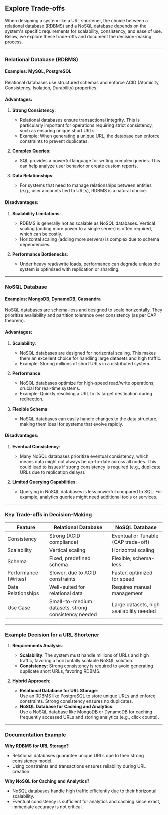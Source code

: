 ## **Explore Trade-offs**

When designing a system like a URL shortener, the choice between a relational database (RDBMS) and a NoSQL database depends on the system's specific requirements for scalability, consistency, and ease of use. Below, we explore these trade-offs and document the decision-making process.

----------

### **Relational Database (RDBMS)**

#### Examples: MySQL, PostgreSQL

Relational databases use structured schemas and enforce ACID (Atomicity, Consistency, Isolation, Durability) properties.

#### **Advantages**:

1.  **Strong Consistency**:
    
    -   Relational databases ensure transactional integrity. This is particularly important for operations requiring strict consistency, such as ensuring unique short URLs.
    -   Example: When generating a unique URL, the database can enforce constraints to prevent duplicates.
2.  **Complex Queries**:
    
    -   SQL provides a powerful language for writing complex queries. This can help analyze user behavior or create custom reports.
3.  **Data Relationships**:
    
    -   For systems that need to manage relationships between entities (e.g., user accounts tied to URLs), RDBMS is a natural choice.

#### **Disadvantages**:

1.  **Scalability Limitations**:
    
    -   RDBMS is generally not as scalable as NoSQL databases. Vertical scaling (adding more power to a single server) is often required, which can be costly.
    -   Horizontal scaling (adding more servers) is complex due to schema dependencies.
2.  **Performance Bottlenecks**:
    
    -   Under heavy read/write loads, performance can degrade unless the system is optimized with replication or sharding.

----------

### **NoSQL Database**

#### Examples: MongoDB, DynamoDB, Cassandra

NoSQL databases are schema-less and designed to scale horizontally. They prioritize availability and partition tolerance over consistency (as per CAP theorem).

#### **Advantages**:

1.  **Scalability**:
    
    -   NoSQL databases are designed for horizontal scaling. This makes them an excellent choice for handling large datasets and high traffic.
    -   Example: Storing millions of short URLs in a distributed system.
2.  **Performance**:
    
    -   NoSQL databases optimize for high-speed read/write operations, crucial for real-time systems.
    -   Example: Quickly resolving a URL to its target destination during redirection.
3.  **Flexible Schema**:
    
    -   NoSQL databases can easily handle changes to the data structure, making them ideal for systems that evolve rapidly.

#### **Disadvantages**:

1.  **Eventual Consistency**:
    
    -   Many NoSQL databases prioritize eventual consistency, which means data might not always be up-to-date across all nodes. This could lead to issues if strong consistency is required (e.g., duplicate URLs due to replication delays).
2.  **Limited Querying Capabilities**:
    
    -   Querying in NoSQL databases is less powerful compared to SQL. For example, analytics queries might need additional tools or services.

----------

### **Key Trade-offs in Decision-Making**

| Feature               | Relational Database                 | NoSQL Database                             |
|-----------------------|-------------------------------------|-------------------------------------------|
| Consistency           | Strong (ACID compliance)           | Eventual or Tunable (CAP trade-off)       |
| Scalability           | Vertical scaling                   | Horizontal scaling                        |
| Schema                | Fixed, predefined schema           | Flexible, schema-less                     |
| Performance (Writes)  | Slower, due to ACID constraints     | Faster, optimized for speed               |
| Data Relationships    | Well-suited for relational data     | Requires manual management                |
| Use Case              | Small-to-medium datasets, strong consistency needed | Large datasets, high availability needed |


----------

### **Example Decision for a URL Shortener**

1.  **Requirements Analysis**:
    
    -   **Scalability**: The system must handle millions of URLs and high traffic, favoring a horizontally scalable NoSQL solution.
    -   **Consistency**: Strong consistency is required to avoid generating duplicate short URLs, favoring RDBMS.
2.  **Hybrid Approach**:
    
    -   **Relational Database for URL Storage**:  
        Use an RDBMS like PostgreSQL to store unique URLs and enforce constraints. Strong consistency ensures no duplicates.
    -   **NoSQL Database for Caching and Analytics**:  
        Use a NoSQL database like MongoDB or DynamoDB for caching frequently accessed URLs and storing analytics (e.g., click counts).

----------

### **Documentation Example**

**Why RDBMS for URL Storage?**

-   Relational databases guarantee unique URLs due to their strong consistency model.
-   Using constraints and transactions ensures reliability during URL creation.

**Why NoSQL for Caching and Analytics?**

-   NoSQL databases handle high traffic efficiently due to their horizontal scalability.
-   Eventual consistency is sufficient for analytics and caching since exact, immediate accuracy is not critical.